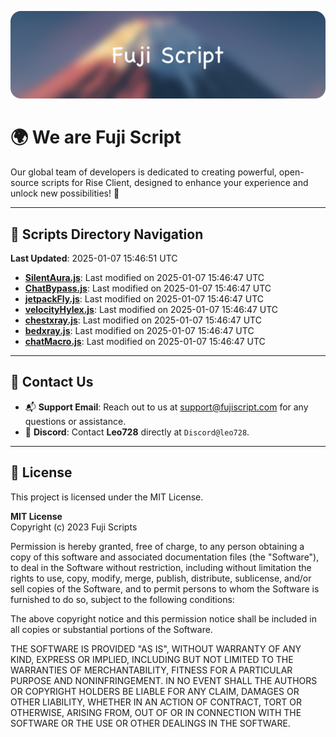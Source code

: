 ![Banner](.github/b.webp)

# 🌍 **We are Fuji Script**

Our global team of developers is dedicated to creating powerful, open-source scripts for Rise Client, designed to enhance your experience and unlock new possibilities! 🌟

---
<!-- SCRIPTS_NAVIGATION_START -->
## 📂 **Scripts Directory Navigation**

**Last Updated**: 2025-01-07 15:46:51 UTC

- **[SilentAura.js](scripts/SilentAura.js)**: Last modified on 2025-01-07 15:46:47 UTC
- **[ChatBypass.js](scripts/ChatBypass.js)**: Last modified on 2025-01-07 15:46:47 UTC
- **[jetpackFly.js](scripts/jetpackFly.js)**: Last modified on 2025-01-07 15:46:47 UTC
- **[velocityHylex.js](scripts/velocityHylex.js)**: Last modified on 2025-01-07 15:46:47 UTC
- **[chestxray.js](scripts/chestxray.js)**: Last modified on 2025-01-07 15:46:47 UTC
- **[bedxray.js](scripts/bedxray.js)**: Last modified on 2025-01-07 15:46:47 UTC
- **[chatMacro.js](scripts/chatMacro.js)**: Last modified on 2025-01-07 15:46:47 UTC

<!-- SCRIPTS_NAVIGATION_END -->

---

## 💬 **Contact Us**  
- 📬 **Support Email**: Reach out to us at [support@fujiscript.com](mailto:support@fujiscript.com) for any questions or assistance.  
- 💬 **Discord**: Contact **Leo728** directly at `Discord@leo728`.

---

## 📜 **License**

This project is licensed under the MIT License.  

**MIT License**  
Copyright (c) 2023 Fuji Scripts  

Permission is hereby granted, free of charge, to any person obtaining a copy of this software and associated documentation files (the "Software"), to deal in the Software without restriction, including without limitation the rights to use, copy, modify, merge, publish, distribute, sublicense, and/or sell copies of the Software, and to permit persons to whom the Software is furnished to do so, subject to the following conditions:  

The above copyright notice and this permission notice shall be included in all copies or substantial portions of the Software.  

THE SOFTWARE IS PROVIDED "AS IS", WITHOUT WARRANTY OF ANY KIND, EXPRESS OR IMPLIED, INCLUDING BUT NOT LIMITED TO THE WARRANTIES OF MERCHANTABILITY, FITNESS FOR A PARTICULAR PURPOSE AND NONINFRINGEMENT. IN NO EVENT SHALL THE AUTHORS OR COPYRIGHT HOLDERS BE LIABLE FOR ANY CLAIM, DAMAGES OR OTHER LIABILITY, WHETHER IN AN ACTION OF CONTRACT, TORT OR OTHERWISE, ARISING FROM, OUT OF OR IN CONNECTION WITH THE SOFTWARE OR THE USE OR OTHER DEALINGS IN THE SOFTWARE.  
